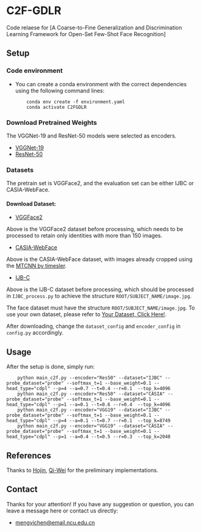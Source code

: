 # C2F-GDLR

Code relaese for [A Coarse-to-Fine Generalization and Discrimination Learning Framework for Open-Set Few-Shot Face Recognition]

## Setup

### Code environment

* You can create a conda environment with the correct dependencies using the following command lines:

  ```shell
      conda env create -f environment.yaml
      conda activate C2FGDLR
  ```

### Download Pretrained Weights

The VGGNet-19 and ResNet-50 models were selected as encoders.

- <a href="https://drive.google.com/file/d/1tGoX7fR-8m8MufA7HQdWWQn-DgxEOYJK/view?usp=share_link" target="_blank">VGGNet-19</a>
- <a href="https://drive.google.com/file/d/1aniiywJB-1jJRuq-vdpxAnKPp38y1CF3/view?usp=share_link" target="_blank">ResNet-50</a>

### Datasets

The pretrain set is VGGFace2, and the evaluation set can be either IJBC or CASIA-WebFace.

#### Download Dataset:

- <a href="https://pan.baidu.com/s/1c3KeLzy" target="_blank"> VGGFace2</a>

Above is the VGGFace2 dataset before processing, which needs to be processed to retain only identities with more than 150 images.

- <a href="https://drive.google.com/file/d/1BSdGyJn0mTWuZDA-_fo7eQvElH2qD2X9/view?usp=share_link" target="_blank"> CASIA-WebFace</a>

Above is the CASIA-WebFace dataset, with images already cropped using the <a href="https://github.com/timesler/facenet-pytorch" target="_blank">MTCNN by timesler</a>.

- <a href="https://drive.google.com/file/d/1aC4zf2Bn0xCVH_ZtEuQipR2JvRb1bf8o/view" target="_blank"> IJB-C</a>

Above is the IJB-C dataset before processing, which should be processed in ```IJBC_process.py``` to achieve the structure ```ROOT/SUBJECT_NAME/image.jpg```.

The face dataset must have the structure ```ROOT/SUBJECT_NAME/image.jpg```. To use your own dataset, please refer to [Your Dataset, Click Here!](../docs/prepare_custom_dataset.md).

After downloading, change the ```dataset_config``` and ```encoder_config``` in ```config.py``` accordingly.


## Usage
After the setup is done, simply run:
  ```shell
      python main_c2f.py --encoder="Res50" --dataset="IJBC" --probe_dataset="probe" --softmax_t=1 --base_weight=0.1 --head_type="cdpl" --p=4 --a=0.7 --t=0.4 --r=0.1  --top_k=4096
      python main_c2f.py --encoder="Res50" --dataset="CASIA" --probe_dataset="probe" --softmax_t=1 --base_weight=0.1 --head_type="cdpl" --p=1 --a=0.1 --t=0.6 --r=0.4  --top_k=4096
      python main_c2f.py --encoder="VGG19" --dataset="IJBC" --probe_dataset="probe" --softmax_t=1 --base_weight=0.1 --head_type="cdpl" --p=4 --a=0.1 --t=0.7 --r=0.1  --top_k=8749
      python main_c2f.py --encoder="VGG19" --dataset="CASIA" --probe_dataset="probe" --softmax_t=1 --base_weight=0.1 --head_type="cdpl" --p=1 --a=0.4 --t=0.5 --r=0.3  --top_k=2048
  ```

## References

Thanks to  [Hojin](https://github.com/1ho0jin1/OSFI-by-FineTuning), [Qi-Wei](https://github.com/wangkiw/TEEN) for the preliminary implementations.

## Contact

Thanks for your attention!
If you have any suggestion or question, you can leave a message here or contact us directly:

- mengyichen@email.ncu.edu.cn